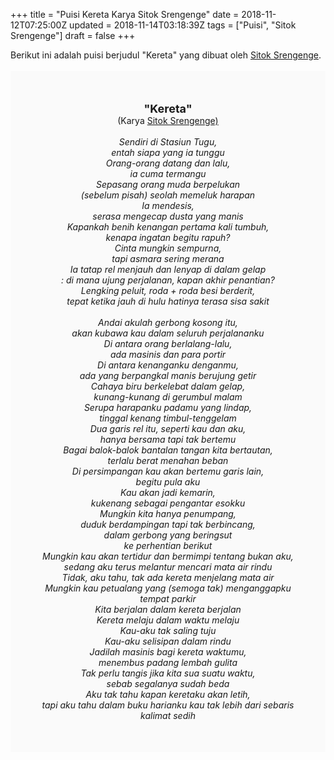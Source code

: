 +++
title = "Puisi Kereta Karya Sitok Srengenge"
date = 2018-11-12T07:25:00Z
updated = 2018-11-14T03:18:39Z
tags = ["Puisi", "Sitok Srengenge"]
draft = false
+++

<div dir="ltr" style="text-align: left;" trbidi="on"><div style="text-align: justify;">Berikut ini adalah puisi berjudul "Kereta" yang dibuat oleh <a href="https://id.wikipedia.org/wiki/Sitok_Srengenge" target="_blank">Sitok Srengenge</a>. </div><br /><div style="background: #FAFAFA; font-size: 14px; height: auto; margin: 0 auto; padding: 50px; text-align: center; width: auto;"><span style="font-size: 18px;"><b>"Kereta"</b></span><br />(Karya <a href="https://www.sekata.web.id/tags/sitok-srengenge" target="_blank">Sitok Srengenge)</a> <br /><br /><i>Sendiri di Stasiun Tugu,</i><br /><i>entah siapa yang ia tunggu</i><br /><i>Orang-orang datang dan lalu,</i><br /><i>ia cuma termangu</i><br /><i>Sepasang orang muda berpelukan</i><br /><i>(sebelum pisah) seolah memeluk harapan</i><br /><i>Ia mendesis,</i><br /><i>serasa mengecap dusta yang manis</i><br /><i>Kapankah benih kenangan pertama kali tumbuh,</i><br /><i>kenapa ingatan begitu rapuh?</i><br /><i>Cinta mungkin sempurna,</i><br /><i>tapi asmara sering merana</i><br /><i>Ia tatap rel menjauh dan lenyap di dalam gelap</i><br /><i>: di mana ujung perjalanan, kapan akhir penantian?</i><br /><i>Lengking peluit, roda + roda besi berderit,</i><br /><i>tepat ketika jauh di hulu hatinya terasa sisa sakit</i><br /><br /><i>Andai akulah gerbong kosong itu,</i><br /><i>akan kubawa kau dalam seluruh perjalananku</i><br /><i>Di antara orang berlalang-lalu,</i><br /><i>ada masinis dan para portir</i><br /><i>Di antara kenanganku denganmu,</i><br /><i>ada yang berpangkal manis berujung getir</i><br /><i>Cahaya biru berkelebat dalam gelap,</i><br /><i>kunang-kunang di gerumbul malam</i><br /><i>Serupa harapanku padamu yang lindap,</i><br /><i>tinggal kenang timbul-tenggelam</i><br /><i>Dua garis rel itu, seperti kau dan aku,</i><br /><i>hanya bersama tapi tak bertemu</i><br /><i>Bagai balok-balok bantalan tangan kita bertautan,</i><br /><i>terlalu berat menahan beban</i><br /><i>Di persimpangan kau akan bertemu garis lain,</i><br /><i>begitu pula aku</i><br /><i>Kau akan jadi kemarin,</i><br /><i>kukenang sebagai pengantar esokku</i><br /><i>Mungkin kita hanya penumpang,</i><br /><i>duduk berdampingan tapi tak berbincang,</i><br /><i>dalam gerbong yang beringsut</i><br /><i>ke perhentian berikut</i><br /><i>Mungkin kau akan tertidur dan bermimpi tentang bukan aku,</i><br /><i>sedang aku terus melantur mencari mata air rindu</i><br /><i>Tidak, aku tahu, tak ada kereta menjelang mata air</i><br /><i>Mungkin kau petualang yang (semoga tak) menganggapku tempat parkir</i><br /><i>Kita berjalan dalam kereta berjalan</i><br /><i>Kereta melaju dalam waktu melaju</i><br /><i>Kau-aku tak saling tuju</i><br /><i>Kau-aku selisipan dalam rindu</i><br /><i>Jadilah masinis bagi kereta waktumu,</i><br /><i>menembus padang lembah gulita</i><br /><i>Tak perlu tangis jika kita sua suatu waktu,</i><br /><i>sebab segalanya sudah beda</i><br /><i>Aku tak tahu kapan keretaku akan letih,</i><br /><i>tapi aku tahu dalam buku harianku kau tak lebih dari sebaris kalimat sedih</i></div></div>
